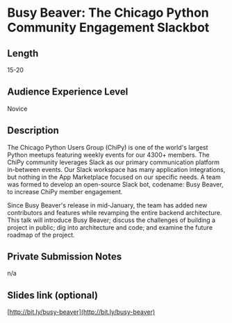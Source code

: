 # Busy Beaver: The Chicago Python Community Engagement Slackbot

## Length

15-20

## Audience Experience Level

Novice

## Description

The Chicago Python Users Group (ChiPy) is one of the world's largest Python meetups featuring weekly events for our 4300+ members. The ChiPy community leverages Slack as our primary communication platform in-between events. Our Slack workspace has many application integrations, but nothing in the App Marketplace focused on our specific needs. A team was formed to develop an open-source Slack bot, codename: Busy Beaver, to increase ChiPy member engagement.

Since Busy Beaver's release in mid-January, the team has added new contributors and features while revamping the entire backend architecture. This talk will introduce Busy Beaver; discuss the challenges of building a project in public; dig into architecture and code; and examine the future roadmap of the project.

## Private Submission Notes

n/a

## Slides link (optional)

[http://bit.ly/busy-beaver](http://bit.ly/busy-beaver)
